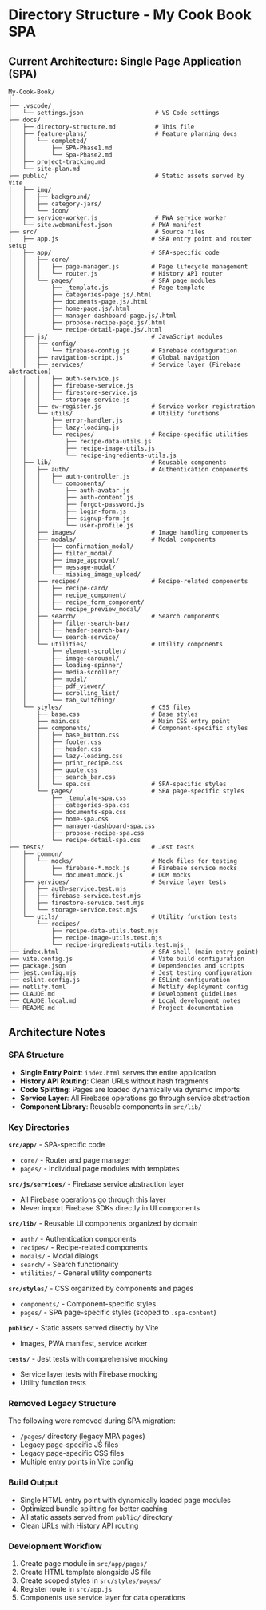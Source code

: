 # Directory Structure - My Cook Book SPA

## Current Architecture: Single Page Application (SPA)

```
My-Cook-Book/
│
├── .vscode/
│   └── settings.json                    # VS Code settings
├── docs/
│   ├── directory-structure.md           # This file
│   ├── feature-plans/                   # Feature planning docs
│   │   └── completed/
│   │       ├── SPA-Phase1.md
│   │       └── Spa-Phase2.md
│   ├── project-tracking.md
│   └── site-plan.md
├── public/                              # Static assets served by Vite
│   ├── img/
│   │   ├── background/
│   │   ├── category-jars/
│   │   └── icon/
│   ├── service-worker.js                # PWA service worker
│   └── site.webmanifest.json           # PWA manifest
├── src/                                 # Source files
│   ├── app.js                          # SPA entry point and router setup
│   ├── app/                            # SPA-specific code
│   │   ├── core/
│   │   │   ├── page-manager.js         # Page lifecycle management
│   │   │   └── router.js               # History API router
│   │   └── pages/                      # SPA page modules
│   │       ├── _template.js            # Page template
│   │       ├── categories-page.js/.html
│   │       ├── documents-page.js/.html
│   │       ├── home-page.js/.html
│   │       ├── manager-dashboard-page.js/.html
│   │       ├── propose-recipe-page.js/.html
│   │       └── recipe-detail-page.js/.html
│   ├── js/                             # JavaScript modules
│   │   ├── config/
│   │   │   └── firebase-config.js      # Firebase configuration
│   │   ├── navigation-script.js        # Global navigation
│   │   ├── services/                   # Service layer (Firebase abstraction)
│   │   │   ├── auth-service.js
│   │   │   ├── firebase-service.js
│   │   │   ├── firestore-service.js
│   │   │   └── storage-service.js
│   │   ├── sw-register.js              # Service worker registration
│   │   └── utils/                      # Utility functions
│   │       ├── error-handler.js
│   │       ├── lazy-loading.js
│   │       └── recipes/                # Recipe-specific utilities
│   │           ├── recipe-data-utils.js
│   │           ├── recipe-image-utils.js
│   │           └── recipe-ingredients-utils.js
│   ├── lib/                            # Reusable components
│   │   ├── auth/                       # Authentication components
│   │   │   ├── auth-controller.js
│   │   │   └── components/
│   │   │       ├── auth-avatar.js
│   │   │       ├── auth-content.js
│   │   │       ├── forgot-password.js
│   │   │       ├── login-form.js
│   │   │       ├── signup-form.js
│   │   │       └── user-profile.js
│   │   ├── images/                     # Image handling components
│   │   ├── modals/                     # Modal components
│   │   │   ├── confirmation_modal/
│   │   │   ├── filter_modal/
│   │   │   ├── image_approval/
│   │   │   ├── message-modal/
│   │   │   └── missing_image_upload/
│   │   ├── recipes/                    # Recipe-related components
│   │   │   ├── recipe-card/
│   │   │   ├── recipe_component/
│   │   │   ├── recipe_form_component/
│   │   │   └── recipe_preview_modal/
│   │   ├── search/                     # Search components
│   │   │   ├── filter-search-bar/
│   │   │   ├── header-search-bar/
│   │   │   └── search-service/
│   │   └── utilities/                  # Utility components
│   │       ├── element-scroller/
│   │       ├── image-carousel/
│   │       ├── loading-spinner/
│   │       ├── media-scroller/
│   │       ├── modal/
│   │       ├── pdf_viewer/
│   │       ├── scrolling_list/
│   │       └── tab_switching/
│   └── styles/                         # CSS files
│       ├── base.css                    # Base styles
│       ├── main.css                    # Main CSS entry point
│       ├── components/                 # Component-specific styles
│       │   ├── base_button.css
│       │   ├── footer.css
│       │   ├── header.css
│       │   ├── lazy-loading.css
│       │   ├── print_recipe.css
│       │   ├── quote.css
│       │   ├── search_bar.css
│       │   └── spa.css                 # SPA-specific styles
│       └── pages/                      # SPA page-specific styles
│           ├── _template-spa.css
│           ├── categories-spa.css
│           ├── documents-spa.css
│           ├── home-spa.css
│           ├── manager-dashboard-spa.css
│           ├── propose-recipe-spa.css
│           └── recipe-detail-spa.css
├── tests/                              # Jest tests
│   ├── common/
│   │   └── mocks/                      # Mock files for testing
│   │       ├── firebase-*.mock.js      # Firebase service mocks
│   │       └── document.mock.js        # DOM mocks
│   ├── services/                       # Service layer tests
│   │   ├── auth-service.test.mjs
│   │   ├── firebase-service.test.mjs
│   │   ├── firestore-service.test.mjs
│   │   └── storage-service.test.mjs
│   └── utils/                          # Utility function tests
│       └── recipes/
│           ├── recipe-data-utils.test.mjs
│           ├── recipe-image-utils.test.mjs
│           └── recipe-ingredients-utils.test.mjs
├── index.html                          # SPA shell (main entry point)
├── vite.config.js                      # Vite build configuration
├── package.json                        # Dependencies and scripts
├── jest.config.mjs                     # Jest testing configuration
├── eslint.config.js                    # ESLint configuration
├── netlify.toml                        # Netlify deployment config
├── CLAUDE.md                           # Development guidelines
├── CLAUDE.local.md                     # Local development notes
└── README.md                           # Project documentation
```

## Architecture Notes

### SPA Structure
- **Single Entry Point**: `index.html` serves the entire application
- **History API Routing**: Clean URLs without hash fragments
- **Code Splitting**: Pages are loaded dynamically via dynamic imports
- **Service Layer**: All Firebase operations go through service abstraction
- **Component Library**: Reusable components in `src/lib/`

### Key Directories

**`src/app/`** - SPA-specific code
- `core/` - Router and page manager
- `pages/` - Individual page modules with templates

**`src/js/services/`** - Firebase service abstraction layer
- All Firebase operations go through this layer
- Never import Firebase SDKs directly in UI components

**`src/lib/`** - Reusable UI components organized by domain
- `auth/` - Authentication components
- `recipes/` - Recipe-related components
- `modals/` - Modal dialogs
- `search/` - Search functionality
- `utilities/` - General utility components

**`src/styles/`** - CSS organized by components and pages
- `components/` - Component-specific styles
- `pages/` - SPA page-specific styles (scoped to `.spa-content`)

**`public/`** - Static assets served directly by Vite
- Images, PWA manifest, service worker

**`tests/`** - Jest tests with comprehensive mocking
- Service layer tests with Firebase mocking
- Utility function tests

### Removed Legacy Structure
The following were removed during SPA migration:
- `/pages/` directory (legacy MPA pages)
- Legacy page-specific JS files
- Legacy page-specific CSS files  
- Multiple entry points in Vite config

### Build Output
- Single HTML entry point with dynamically loaded page modules
- Optimized bundle splitting for better caching
- All static assets served from `public/` directory
- Clean URLs with History API routing

### Development Workflow
1. Create page module in `src/app/pages/`
2. Create HTML template alongside JS file
3. Create scoped styles in `src/styles/pages/`
4. Register route in `src/app.js`
5. Components use service layer for data operations